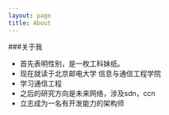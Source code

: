 ```yaml
---
layout: page
title: About
---
```



###关于我
* 首先表明性别，是一枚工科妹纸。
* 现在就读于北京邮电大学 信息与通信工程学院 
* 学习通信工程
* 之后的研究方向是未来网络，涉及sdn，ccn
* 立志成为一名有开发能力的架构师


